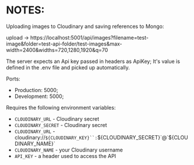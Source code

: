 # NOTES:

Uploading images to Cloudinary and saving references to Mongo:

upload -> https://localhost:5001/api/images?filename=test-image&folder=test-api-folder/test-images&max-width=2400&widths=720,1280,1920&q=70

The server expects an Api key passed in headers as ApiKey; It's value is defined in the .env file and picked up automatically.

Ports: 
- Production: 5000;
- Development: 5000;


Requires the following environment variables:
- `CLOUDINARY_URL` - Cloudinary secret
- `CLOUDINARY_SECRET` - Cloudinary secret
- `CLOUDINARY_URL` - cloudinary://`${CLOUDINARY_KEY}``:`${CLOUDINARY_SECRET}`@`${CLOUDINARY_NAME}`
- `CLOUDINARY_NAME` - your Cloudinary username
- `API_KEY` - a header used to access the API